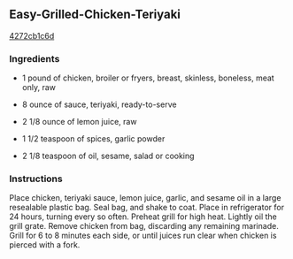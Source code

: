 ## Easy-Grilled-Chicken-Teriyaki

[4272cb1c6d](http://www.food.com/recipe/easy-grilled-chicken-teriyaki-311871)

### Ingredients

 - 1 pound of chicken, broiler or fryers, breast, skinless, boneless, meat only, raw

 - 8 ounce of sauce, teriyaki, ready-to-serve

 - 2 1/8 ounce of lemon juice, raw

 - 1 1/2 teaspoon of spices, garlic powder

 - 2 1/8 teaspoon of oil, sesame, salad or cooking

### Instructions

Place chicken, teriyaki sauce, lemon juice, garlic, and sesame oil in a large resealable plastic bag. Seal bag, and shake to coat. Place in refrigerator for 24 hours, turning every so often. Preheat grill for high heat. Lightly oil the grill grate. Remove chicken from bag, discarding any remaining marinade. Grill for 6 to 8 minutes each side, or until juices run clear when chicken is pierced with a fork.